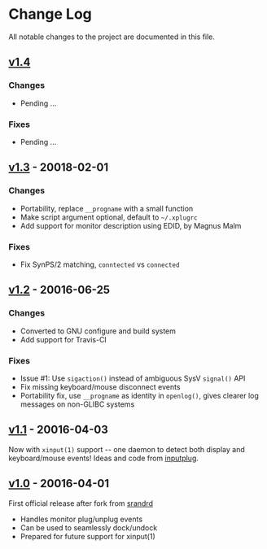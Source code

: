 Change Log
==========

All notable changes to the project are documented in this file.


[v1.4][UNRELEASED]
------------------

### Changes
- Pending ...

### Fixes
- Pending ...


[v1.3][] - 20018-02-01
----------------------

### Changes
- Portability, replace `__progname` with a small function
- Make script argument optional, default to `~/.xplugrc`
- Add support for monitor description using EDID, by Magnus Malm

### Fixes
- Fix SynPS/2 matching, `conntected` vs `connected`


[v1.2][] - 20016-06-25
----------------------

### Changes
- Converted to GNU configure and build system
- Add support for Travis-CI

### Fixes
- Issue #1: Use `sigaction()` instead of ambiguous SysV `signal()` API
- Fix missing keyboard/mouse disconnect events
- Portability fix, use `__progname` as identity in `openlog()`, gives
  clearer log messages on non-GLIBC systems


[v1.1][] - 20016-04-03
----------------------

Now with `xinput(1)` support -- one daemon to detect both display and
keyboard/mouse events!  Ideas and code from [inputplug][].


[v1.0][] - 20016-04-01
----------------------

First official release after fork from [srandrd][]

- Handles monitor plug/unplug events
- Can be used to seamlessly dock/undock
- Prepared for future support for xinput(1)

[UNRELEASED]: https://github.com/troglobit/xplugd/compare/v1.3...HEAD
[v1.3]:       https://github.com/troglobit/xplugd/compare/v1.3...v1.3
[v1.2]:       https://github.com/troglobit/xplugd/compare/v1.1...v1.2
[v1.1]:       https://github.com/troglobit/xplugd/compare/v1.0...v1.1
[v1.0]:       https://github.com/troglobit/xplugd/compare/v0.5...v1.0
[srandrd]:    https://bitbucket.org/portix/srandrd
[inputplug]:  https://bitbucket.org/andrew_shadura/inputplug
